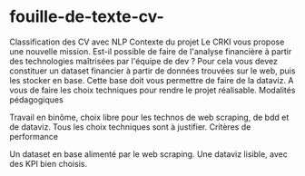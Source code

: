 # fouille-de-texte-cv-
Classification des CV avec NLP
Contexte du projet 
Le CRKI vous propose une nouvelle mission. Est-il possible de faire de l'analyse financière à partir des technologies maîtrisées par l'équipe de dev ? Pour cela vous devez constituer un dataset financier à partir de données trouvées sur le web, puis les stocker en base. Cette base doit vous permettre de faire de la dataviz. A vous de faire les choix techniques pour rendre le projet réalisable.
Modalités pédagogiques

Travail en binôme, choix libre pour les technos de web scraping, de bdd et de dataviz. Tous les choix techniques sont à justifier.
Critères de performance

Un dataset en base alimenté par le web scraping. Une dataviz lisible, avec des KPI bien choisis.

